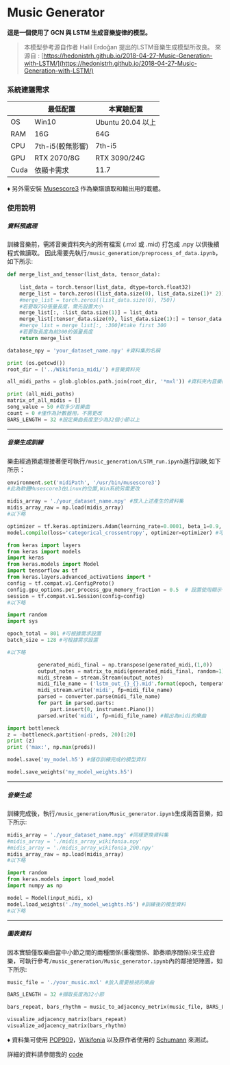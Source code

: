 # Music Generator

**這是一個使用了 GCN 與 LSTM 生成音樂旋律的模型。**

> 本模型參考源自作者 Halil Erdoğan 提出的LSTM音樂生成模型所改良。
來源自 : [https://hedonistrh.github.io/2018-04-27-Music-Generation-with-LSTM/](https://hedonistrh.github.io/2018-04-27-Music-Generation-with-LSTM/)

### 系統建議需求


|   | 最低配置  | 本實驗配置  |
| ------------ | ------------ | ------------ |
| OS  |  Win10 | Ubuntu 20.04 以上  |
| RAM  | 16G  | 64G |
| CPU  | 7th-i5(較無影響)  |  7th-i5 |
| GPU  | RTX 2070/8G  | RTX 3090/24G  |
| Cuda  | 依顯卡需求  | 11.7 |
&diams; 另外需安裝 [Musescore3](https://musescore.org/en/3.0 "Musescore3") 作為樂譜讀取和輸出用的載體。

### 使用說明
##### 資料預處理
訓練音樂前，需將音樂資料夾內的所有檔案 (.mxl 或 .mid) 打包成 .npy 以供後續程式做讀取。
因此需要先執行`/music_generation/preprocess_of_data.ipynb`，如下所示:
```python
def merge_list_and_tensor(list_data, tensor_data):
    
    list_data = torch.tensor(list_data, dtype=torch.float32)
    merge_list = torch.zeros((list_data.size(0), list_data.size(1)* 2))
    #merge_list = torch.zeros((list_data.size(0), 750))
	#若要取750張量長度，需先設置大小
    merge_list[:, :list_data.size(1)] = list_data
    merge_list[:tensor_data.size(0), list_data.size(1):] = tensor_data
	#merge_list = merge_list[:, :300]#take first 300
	#若要取長度為前300的張量長度
    return merge_list
```
```python
database_npy = 'your_dataset_name.npy' #資料集的名稱

print (os.getcwd())
root_dir = ('../Wikifonia_midi/') #音樂資料夾

all_midi_paths = glob.glob(os.path.join(root_dir, '*mxl')) #資料夾內音樂的格式

print (all_midi_paths)
matrix_of_all_midis = []
song_value = 50 #取多少首樂曲
count = 0 #僅作為計數器用，不需更改
BARS_LENGTH = 32 #設定樂曲長度至少為32個小節以上
```

------------


##### 音樂生成訓練
樂曲經過預處理接著便可執行`/music_generation/LSTM_run.ipynb`進行訓練,如下所示：
```python
environment.set('midiPath', '/usr/bin/musescore3')
#此為軟體Musescore3在Linux的位置,Win系統另需更改
```
```python
midis_array = './your_dataset_name.npy' #放入上述產生的資料集
midis_array_raw = np.load(midis_array)
#以下略
```
```python
optimizer = tf.keras.optimizers.Adam(learning_rate=0.0001, beta_1=0.9, beta_2=0.999, epsilon=1e-8, decay=0.04, amsgrad=False,clipvalue=0.3) #可根據需求調整
model.compile(loss='categorical_crossentropy', optimizer=optimizer) #可根據需求調整
```
```python
from keras import layers
from keras import models
import keras
from keras.models import Model
import tensorflow as tf
from keras.layers.advanced_activations import *
config = tf.compat.v1.ConfigProto()
config.gpu_options.per_process_gpu_memory_fraction = 0.5  # 設置使用顯示卡顯存的比例，例如0.5表示使用一半的顯存，不需要限制可刪除此行
session = tf.compat.v1.Session(config=config)
#以下略
```
```python
import random
import sys

epoch_total = 801 #可根據需求設置
batch_size = 128 #可根據需求設置

#以下略

          generated_midi_final = np.transpose(generated_midi,(1,0))
          output_notes = matrix_to_midi(generated_midi_final, random=1)
          midi_stream = stream.Stream(output_notes)
          midi_file_name = ('lstm_out_{}_{}.mid'.format(epoch, temperature))
          midi_stream.write('midi', fp=midi_file_name)
          parsed = converter.parse(midi_file_name)
          for part in parsed.parts:
              part.insert(0, instrument.Piano())
          parsed.write('midi', fp=midi_file_name) #輸出為midi的樂曲
```
```python
import bottleneck 
z = -bottleneck.partition(-preds, 20)[:20]
print (z)
print ('max:', np.max(preds))

model.save('my_model.h5') #儲存訓練完成的模型資料

model.save_weights('my_model_weights.h5')
```

------------

##### 音樂生成
訓練完成後，執行`/music_generation/Music_generator.ipynb`生成兩首音樂，如下所示:
```python
midis_array = './your_dataset_name.npy' #同樣更換資料集
#midis_array = './midis_array_wikifonia.npy'
#midis_array = './midis_array_wikifonia_200.npy'
midis_array_raw = np.load(midis_array)
#以下略
```
```python
import random
from keras.models import load_model
import numpy as np

model = Model(input_midi, x)
model.load_weights('./my_model_weights.h5') #訓練後的模型資料
#以下略
```

------------

##### 圖表資料
因本實驗僅取樂曲當中小節之間的兩種關係(重複關係、節奏順序關係)來生成音樂，可執行參考`/music_generation/Music_generator.ipynb`內的鄰接矩陣圖，如下所示:
```python
music_file = './your_music.mxl' #放入需要檢視的樂曲

BARS_LENGTH = 32 #擷取長度為32小節

bars_repeat, bars_rhythm = music_to_adjacency_metrix(music_file, BARS_LENGTH)

visualize_adjacency_matrix(bars_repeat)
visualize_adjacency_matrix(bars_rhythm)
```

&diams; 資料集可使用 [POP909](https://github.com/music-x-lab/POP909-Dataset)，[Wikifonia](https://github.com/00sapo/OpenEWLD) 以及原作者使用的 [Schumann](https://github.com/hedonistrh/bestekar) 來測試。

詳細的資料請參閱我的 [code](https://github.com/Zedekian/Music_gerenation/blob/main/Music_generator.ipynb)
